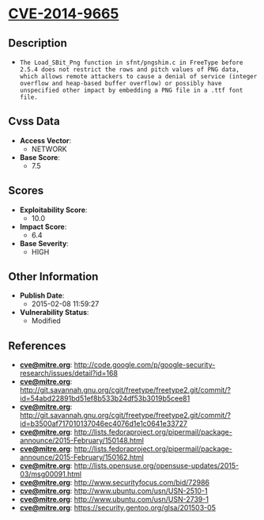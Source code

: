 
# [CVE-2014-9665](https://cve.mitre.org/cgi-bin/cvename.cgi?name=CVE-2014-9665)

## Description

- `The Load_SBit_Png function in sfnt/pngshim.c in FreeType before 2.5.4 does not restrict the rows and pitch values of PNG data, which allows remote attackers to cause a denial of service (integer overflow and heap-based buffer overflow) or possibly have unspecified other impact by embedding a PNG file in a .ttf font file.`

## Cvss Data

- **Access Vector**:
  - NETWORK
- **Base Score**:
  - 7.5

## Scores

- **Exploitability Score**:
  - 10.0
- **Impact Score**:
  - 6.4
- **Base Severity**:
  - HIGH

## Other Information

- **Publish Date**:
  - 2015-02-08 11:59:27
- **Vulnerability Status**:
  - Modified

## References

- **cve@mitre.org**: http://code.google.com/p/google-security-research/issues/detail?id=168
- **cve@mitre.org**: http://git.savannah.gnu.org/cgit/freetype/freetype2.git/commit/?id=54abd22891bd51ef8b533b24df53b3019b5cee81
- **cve@mitre.org**: http://git.savannah.gnu.org/cgit/freetype/freetype2.git/commit/?id=b3500af717010137046ec4076d1e1c0641e33727
- **cve@mitre.org**: http://lists.fedoraproject.org/pipermail/package-announce/2015-February/150148.html
- **cve@mitre.org**: http://lists.fedoraproject.org/pipermail/package-announce/2015-February/150162.html
- **cve@mitre.org**: http://lists.opensuse.org/opensuse-updates/2015-03/msg00091.html
- **cve@mitre.org**: http://www.securityfocus.com/bid/72986
- **cve@mitre.org**: http://www.ubuntu.com/usn/USN-2510-1
- **cve@mitre.org**: http://www.ubuntu.com/usn/USN-2739-1
- **cve@mitre.org**: https://security.gentoo.org/glsa/201503-05
